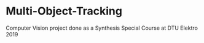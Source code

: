 # Multi-Object-Tracking
Computer Vision project done as a Synthesis Special Course at DTU Elektro 2019
